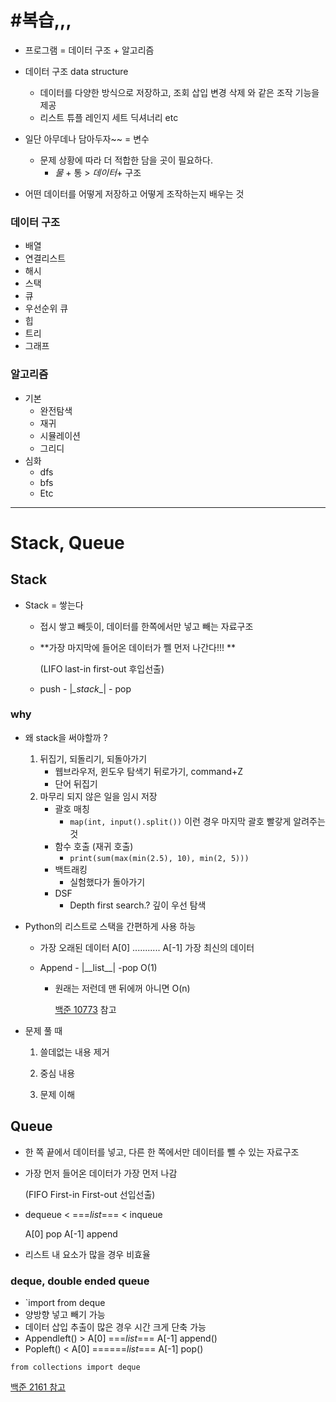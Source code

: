 # #복습,,,

+ 프로그램 = 데이터 구조 + 알고리즘 
+ 데이터 구조 data structure
  + 데이터를 다양한 방식으로 저장하고, 조회 삽입 변경 삭제 와 같은 조작 기능을 제공
  + 리스트 튜플 레인지 세트 딕셔너리 etc
+ 일단 아무데나 담아두자~~ = 변수
  + 문제 상황에 따라 더 적합한 담을 곳이 필요하다.
    + *물* + 통 > *데이터*+ 구조

+ 어떤 데이터를 어떻게 저장하고 어떻게 조작하는지 배우는 것 



### 데이터 구조 

+ 배열
+ 연결리스트
+ 해시
+ 스택
+ 큐
+ 우선순위 큐
+ 힙
+ 트리
+ 그래프

### 알고리즘

+ 기본
  + 완전탐색
  + 재귀
  + 시뮬레이션
  + 그리디
+ 심화
  + dfs
  + bfs
  + Etc



---



# Stack, Queue

## Stack 

+ Stack = 쌓는다

  + 접시 쌓고 빼듯이, 데이터를 한쪽에서만 넣고 빼는 자료구조 

  + **가장 마지막에 들어온 데이터가 쩰 먼저 나간다!!! **

    (LIFO last-in first-out 후입선출)

  + push - |_\_stack_\_| - pop

### why

+ 왜 stack을 써야할까 ?
  1. 뒤집기, 되돌리기, 되돌아가기 
     + 웹브라우저, 윈도우 탐색기 뒤로가기, command+Z
     + 단어 뒤집기
  2. 마무리 되지 않은 일을 임시 저장 
     + 괄호 매칭
       + `map(int, input().split())`  이런 경우 마지막 괄호 빨갛게 알려주는 것
     + 함수 호출 (재귀 호출)
       + `print(sum(max(min(2.5), 10), min(2, 5)))`
     + 백트래킹
       + 실험했다가 돌아가기
     + DSF
       + Depth first search.? 깊이 우선 탐색 



+ Python의 리스트로 스택을 간편하게 사용 하능 

  + 가장 오래된 데이터 A[0] ........... A[-1] 가장 최신의 데이터 

  + Append - |_\_list\_\_| -pop O(1)

    + 원래는 저런데 맨 뒤에꺼 아니면 O(n)

      [백준 10773](http://www.acmicpc.net/problem/10773) 참고 

+ 문제 풀 때

  1. 쓸데없는 내용 제거 
  2. 중심 내용

  3. 문제 이해 



## Queue

+ 한 쪽 끝에서 데이터를 넣고, 다른 한 쪽에서만 데이터를 뺄 수 있는 자료구조

+ 가장 먼저 들어온 데이터가 가장 먼저 나감

  (FIFO First-in First-out 선입선출)

+ dequeue < ===*list*=== < inqueue

   A[0] pop						A[-1] append

+ 리스트 내 요소가 많을 경우 비효율

### deque, double ended queue

+ `import from deque
+ 양방향 넣고 빼기 가능 
+ 데이터 삽입 추출이 많은 경우 시간 크게 단축 가능 
+ Appendleft() > A[0] ===*list*=== A[-1] append()
+ Popleft() < A[0] ======*list*=== A[-1] pop()

`from collections import deque`

[백준 2161 참고](https://www.acmicpc.net/problem/2161)
